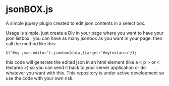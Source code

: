 # jsonBOX.js
A simple jquery plugin created to edit json contents in a select box.

Usage is simple. just create a Div in your page where you want to have your json listbox , you can have as many jsonbox as you want in your page. then call the method like this:

<code>$('#my-json-editor').jsonbox(data,{target:'#mytextarea'});</code>

this code will generate the edited json in an html element (like a < p > or < textarea >) so you can send it back to your server application or do whatever you want with this. This repository is under active development so use the code with your own risk.
